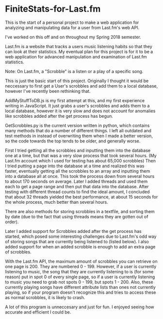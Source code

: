 # FiniteStats-for-Last.fm
This is the start of a personal project to make a web application for analyzing and manipulating data for a user from Last.fm's web API.

I've worked on this off and on throughout my Spring 2018 semester.

Last.fm is a website that tracks a users music listening habits so that they can look at their statistics. My eventual plan for this project is for it to be a web application for advanced manipulation and examination of Last.fm statistics.

Note: On Last.fm, a "Scrobble" is a listen or a play of a specific song.

This is just the basic start of this project. Originally I thought it would be neccessary to first get a User's scrobbles and add them to a local database, however I've recently been rethinking that.

AddMyStuffToDB.js is my first attempt at this, and my first experience writing in JavaScript. It just grabs a user's scrobbles and adds them to a local database, however it is very slow and does not account for anomalies like scrobbles added after the get process has begun.

GetScrobbles.py is the current version written in python, which contains many methods that do a number of different things. I left all outdated and test methods in instead of overwriting them when I made a better version, so the code towards the top tends to be older, and generally worse.

First I tried getting all the scrobbles and inputting them into the database one at a time, but that was a very slow process that took several hours. (My Last.fm account which I used for testing has about 65,000 scrobbles) Then I tried putting a page into the database at a time and realized this was faster, eventually getting all the scrobbles to an array and inputting them into a database all at once. This took the process down from several hours to about 170 seconds on average. Later I added threads and used them each to get a page range and then put that data into the database. After testing with different thread counts to find the ideal amount, I concluded that about 32 threads yielded the best performance, at about 15 seconds for the whole process, much better than several hours.

There are also methods for storing scrobbles in a textfile, and sorting them by date (due to the fact that using threads means they are gotten out of order).

Later I added support for Scrobbles added after the get process has started, which posed some interesting challenges due to Last.fm's odd way of storing songs that are currently being listened to (listed below). I also added support for when an added scrobble is enough to add an extra page of scrobbles.

With the Last.fm API, the maximum amount of scrobbles you can retrieve on one page is 200. They are numbered 0 - 199. However, if a user is currently listening to music, the song that they are currently listening to is (for some reason) put in spot 0 of every single page, so if a user is currently listening to music you need to grab not spots 0 - 199, but spots 1 - 200. Also, these currently playing songs have different attribute lists than ones not currently playing, so if your program doesn't recognize this and tries to access these as normal scrobbles, it is likely to crash.

A lot of this program is unneccesary and just for fun. I enjoyed seeing how accurate and efficient I could be.
